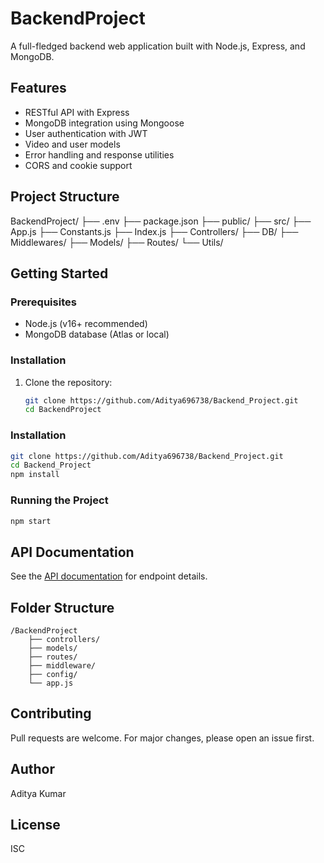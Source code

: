 # BackendProject

A full-fledged backend web application built with Node.js, Express, and MongoDB.

## Features

- RESTful API with Express
- MongoDB integration using Mongoose
- User authentication with JWT
- Video and user models
- Error handling and response utilities
- CORS and cookie support

## Project Structure

BackendProject/ ├── .env ├── package.json ├── public/ ├── src/ ├── App.js ├── Constants.js ├── Index.js ├── Controllers/ ├── DB/ ├── Middlewares/ ├── Models/ ├── Routes/ └── Utils/



## Getting Started

### Prerequisites

- Node.js (v16+ recommended)
- MongoDB database (Atlas or local)

### Installation

1. Clone the repository:
   ```sh
   git clone https://github.com/Aditya696738/Backend_Project.git
   cd BackendProject

### Installation

```bash
git clone https://github.com/Aditya696738/Backend_Project.git
cd Backend_Project
npm install
```

### Running the Project

```bash
npm start
```

## API Documentation

See the [API documentation](./docs/API.md) for endpoint details.

## Folder Structure

```
/BackendProject
    ├── controllers/
    ├── models/
    ├── routes/
    ├── middleware/
    ├── config/
    └── app.js
```

## Contributing

Pull requests are welcome. For major changes, please open an issue first.

## Author

Aditya Kumar

## License

ISC